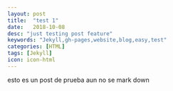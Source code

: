 ```yaml
---
layout: post
title:  "test 1"
date:   2018-10-08
desc: "just testing post feature"
keywords: "Jekyll,gh-pages,website,blog,easy,test"
categories: [HTML]
tags: [Jekyll]
icon: icon-html
---
```


esto es un post de prueba
aun no se mark down